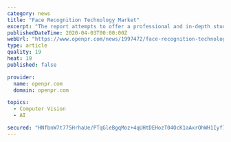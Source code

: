 ```yaml
---
category: news
title: "Face Recognition Technology Market"
excerpt: "The report attempts to offer a professional and in-depth study on the various aspects of Face Recognition Technology Market that includes growth, latest trends, opportunities, capacities, competition landscape, cutting edge technologies, product offerings of key players, and on the dynamic structure of the market. Besides this, it contains a ..."
publishedDateTime: 2020-04-03T00:00:00Z
webUrl: "https://www.openpr.com/news/1997472/face-recognition-technology-market-2020-growth-facors"
type: article
quality: 19
heat: 19
published: false

provider:
  name: openpr.com
  domain: openpr.com

topics:
  - Computer Vision
  - AI

secured: "HNfbnW7t775HrhaUe/PTqGleBgqMoz+4qUHtDEHozT04OcK1aAxrOhWH1Iyf78DGFjzPzJEvtPn7w6YElREze7FNZ+eI4bGOOfTau0OSh81ufieClJeRHUEUA5v9P3iWZ0aUsUh+qAeyicnX3ffKDZWYKRlhwUBPg1/v7YDIrDyefZbUOk4aqXvOg0H8p61qOZ/B0R5nHrOVTECCx2V4iJzLRCFmmUz8peY4/9Y75YysdHB8nZu89bkeF88BwuD5MWkzyWQ7M7PlBC4GwVZF/9C+jwYWfkt4oz3V4RjgxTeLwl/+5x9dXu7bvS8pqH3x;2e/mA/J0ANZ5eDtNTqlvxg=="
---
```



